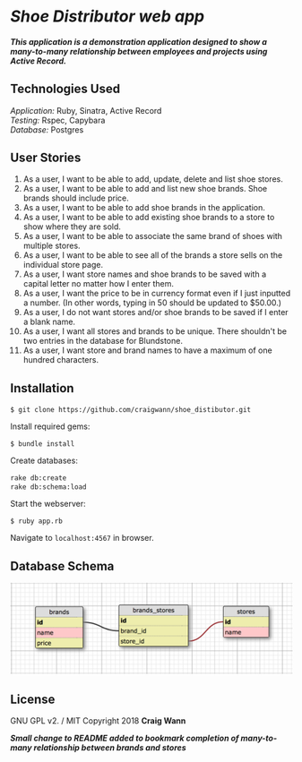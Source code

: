 # _Shoe Distributor web app_

##### This application is a demonstration application designed to show a many-to-many relationship between employees and projects using Active Record.

## Technologies Used

<em>Application:</em> Ruby, Sinatra, Active Record<br>
<em>Testing:</em> Rspec, Capybara<br>
<em>Database:</em> Postgres

User Stories
------------
1. As a user, I want to be able to add, update, delete and list shoe stores.
1. As a user, I want to be able to add and list new shoe brands. Shoe brands should include price.
1. As a user, I want to be able to add shoe brands in the application.
1. As a user, I want to be able to add existing shoe brands to a store to show where they are sold.
1. As a user, I want to be able to associate the same brand of shoes with multiple stores.
1. As a user, I want to be able to see all of the brands a store sells on the individual store page.
1. As a user, I want store names and shoe brands to be saved with a capital letter no matter how I enter them.
1. As a user, I want the price to be in currency format even if I just inputted a number. (In other words, typing in 50 should be updated to $50.00.)
1. As a user, I do not want stores and/or shoe brands to be saved if I enter a blank name.
1. As a user, I want all stores and brands to be unique. There shouldn't be two entries in the database for Blundstone.
1. As a user, I want store and brand names to have a maximum of one hundred characters.

Installation
------------

```
$ git clone https://github.com/craigwann/shoe_distibutor.git
```

Install required gems:
```
$ bundle install
```

Create databases:
```
rake db:create
rake db:schema:load
```

Start the webserver:
```
$ ruby app.rb
```

Navigate to `localhost:4567` in browser.

Database Schema
-------
![database schema view](public/db_schema2.png)


License
-------

GNU GPL v2. / MIT Copyright 2018 **Craig Wann**

***Small change to README added to bookmark completion of many-to-many relationship between brands and stores***
